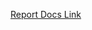 [Report Docs Link](https://docs.google.com/document/d/1u5OQGlacAGqAJnid8HYafyfoHCBCfTz87mbALprPeKI/edit)
